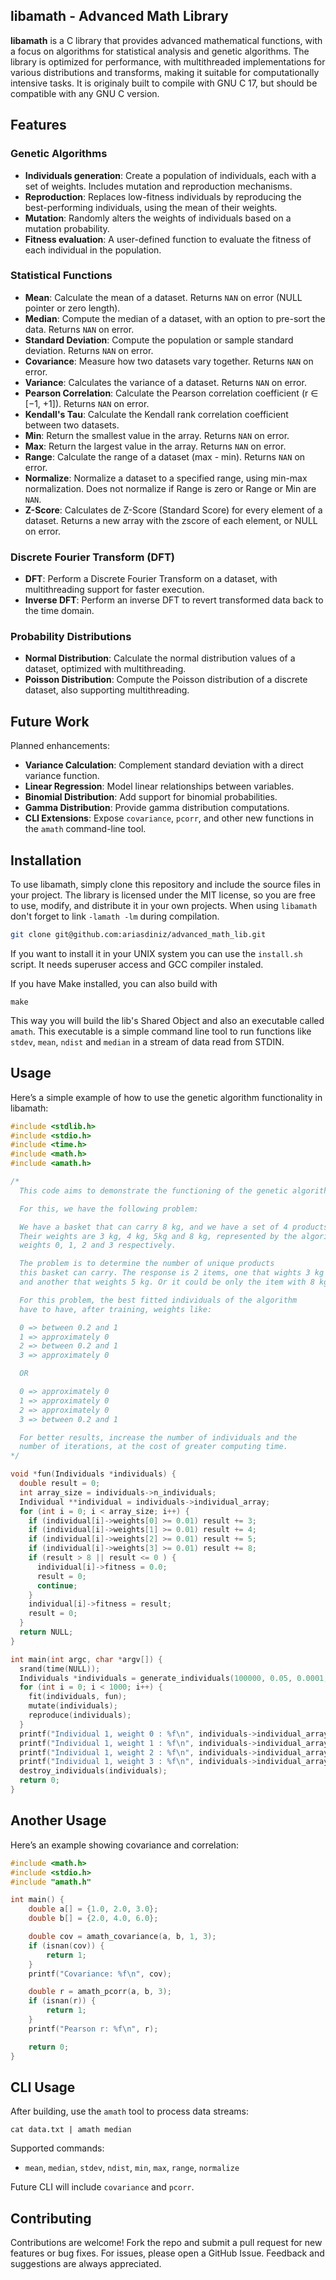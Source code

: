 ## libamath - Advanced Math Library

**libamath** is a C library that provides advanced mathematical functions, with a focus on algorithms for statistical analysis and genetic algorithms. The library is optimized for performance, with multithreaded implementations for various distributions and transforms, making it suitable for computationally intensive tasks. It is originaly built to compile with GNU C 17, but should be compatible with any GNU C version.

## Features

### Genetic Algorithms

* **Individuals generation**: Create a population of individuals, each with a set of weights. Includes mutation and reproduction mechanisms.
* **Reproduction**: Replaces low-fitness individuals by reproducing the best-performing individuals, using the mean of their weights.
* **Mutation**: Randomly alters the weights of individuals based on a mutation probability.
* **Fitness evaluation**: A user-defined function to evaluate the fitness of each individual in the population.

### Statistical Functions

* **Mean**: Calculate the mean of a dataset. Returns `NAN` on error (NULL pointer or zero length).
* **Median**: Compute the median of a dataset, with an option to pre-sort the data. Returns `NAN` on error.
* **Standard Deviation**: Compute the population or sample standard deviation. Returns `NAN` on error.
* **Covariance**: Measure how two datasets vary together. Returns `NAN` on error.
* **Variance**: Calculates the variance of a dataset. Returns `NAN` on error.
* **Pearson Correlation**: Calculate the Pearson correlation coefficient (r ∈ \[−1, +1]). Returns `NAN` on error.
* **Kendall's Tau**: Calculate the Kendall rank correlation coefficient between two datasets.
* **Min**: Return the smallest value in the array. Returns `NAN` on error.
* **Max**: Return the largest value in the array. Returns `NAN` on error.
* **Range**: Calculate the range of a dataset (max - min). Returns `NAN` on error.
* **Normalize**: Normalize a dataset to a specified range, using min-max normalization. Does not normalize if Range is zero or Range or Min are `NAN`.
* **Z-Score**: Calculates de Z-Score (Standard Score) for every element of a dataset. Returns a new array with the zscore of each element, or NULL on error.

### Discrete Fourier Transform (DFT)

* **DFT**: Perform a Discrete Fourier Transform on a dataset, with multithreading support for faster execution.
* **Inverse DFT**: Perform an inverse DFT to revert transformed data back to the time domain.

### Probability Distributions

* **Normal Distribution**: Calculate the normal distribution values of a dataset, optimized with multithreading.
* **Poisson Distribution**: Compute the Poisson distribution of a discrete dataset, also supporting multithreading.

## Future Work

Planned enhancements:

* **Variance Calculation**: Complement standard deviation with a direct variance function.
* **Linear Regression**: Model linear relationships between variables.
* **Binomial Distribution**: Add support for binomial probabilities.
* **Gamma Distribution**: Provide gamma distribution computations.
* **CLI Extensions**: Expose `covariance`, `pcorr`, and other new functions in the `amath` command-line tool.

## Installation

To use libamath, simply clone this repository and include the source files in your project. The library is licensed under the MIT license, so you are free to use, modify, and distribute it in your own projects. When using `libamath` don't forget to link `-lamath -lm` during compilation.

```bash
git clone git@github.com:ariasdiniz/advanced_math_lib.git
```

If you want to install it in your UNIX system you can use the `install.sh` script. It needs superuser access and GCC compiler instaled.

If you have Make installed, you can also build with

```shell
make
```

This way you will build the lib's Shared Object and also an executable called `amath`. This executable is a simple command line tool
to run functions like `stdev`, `mean`, `ndist` and `median` in a stream of data read from STDIN.

## Usage

Here’s a simple example of how to use the genetic algorithm functionality in libamath:

```c
#include <stdlib.h>
#include <stdio.h>
#include <time.h>
#include <math.h>
#include <amath.h>

/*
  This code aims to demonstrate the functioning of the genetic algorithm.

  For this, we have the following problem:

  We have a basket that can carry 8 kg, and we have a set of 4 products.
  Their weights are 3 kg, 4 kg, 5kg and 8 kg, represented by the algorithm's
  weights 0, 1, 2 and 3 respectively.

  The problem is to determine the number of unique products
  this basket can carry. The response is 2 items, one that wights 3 kg
  and another that weights 5 kg. Or it could be only the item with 8 kg.

  For this problem, the best fitted individuals of the algorithm
  have to have, after training, weights like:

  0 => between 0.2 and 1
  1 => approximately 0
  2 => between 0.2 and 1
  3 => approximately 0

  OR

  0 => approximately 0
  1 => approximately 0
  2 => approximately 0
  3 => between 0.2 and 1

  For better results, increase the number of individuals and the
  number of iterations, at the cost of greater computing time.
*/

void *fun(Individuals *individuals) {
  double result = 0;
  int array_size = individuals->n_individuals;
  Individual **individual = individuals->individual_array;
  for (int i = 0; i < array_size; i++) {
    if (individual[i]->weights[0] >= 0.01) result += 3;
    if (individual[i]->weights[1] >= 0.01) result += 4;
    if (individual[i]->weights[2] >= 0.01) result += 5;
    if (individual[i]->weights[3] >= 0.01) result += 8;
    if (result > 8 || result <= 0 ) {
      individual[i]->fitness = 0.0;
      result = 0;
      continue;
    }
    individual[i]->fitness = result;
    result = 0;
  }
  return NULL;
}

int main(int argc, char *argv[]) {
  srand(time(NULL));
  Individuals *individuals = generate_individuals(100000, 0.05, 0.0001, 0.25, 4, 0.0, 1.0);
  for (int i = 0; i < 1000; i++) {
    fit(individuals, fun);
    mutate(individuals);
    reproduce(individuals);
  }
  printf("Individual 1, weight 0 : %f\n", individuals->individual_array[0]->weights[0]);
  printf("Individual 1, weight 1 : %f\n", individuals->individual_array[0]->weights[1]);
  printf("Individual 1, weight 2 : %f\n", individuals->individual_array[0]->weights[2]);
  printf("Individual 1, weight 3 : %f\n", individuals->individual_array[0]->weights[3]);
  destroy_individuals(individuals);
  return 0;
}
```

## Another Usage

Here’s an example showing covariance and correlation:

```c
#include <math.h>
#include <stdio.h>
#include "amath.h"

int main() {
    double a[] = {1.0, 2.0, 3.0};
    double b[] = {2.0, 4.0, 6.0};

    double cov = amath_covariance(a, b, 1, 3);
    if (isnan(cov)) {
        return 1;
    }
    printf("Covariance: %f\n", cov);

    double r = amath_pcorr(a, b, 3);
    if (isnan(r)) {
        return 1;
    }
    printf("Pearson r: %f\n", r);

    return 0;
}
```

## CLI Usage

After building, use the `amath` tool to process data streams:

```shell
cat data.txt | amath median
```

Supported commands:

* `mean`, `median`, `stdev`, `ndist`, `min`, `max`, `range`, `normalize`

Future CLI will include `covariance` and `pcorr`.

## Contributing

Contributions are welcome! Fork the repo and submit a pull request for new features or bug fixes. For issues, please open a GitHub Issue. Feedback and suggestions are always appreciated.

